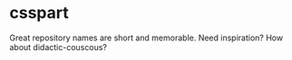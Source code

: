 # csspart
Great repository names are short and memorable. Need inspiration? How about didactic-couscous?
